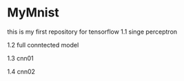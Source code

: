 # MyMnist
this is my first repository for tensorflow
1.1 singe perceptron

1.2 full conntected model

1.3 cnn01

1.4 cnn02
